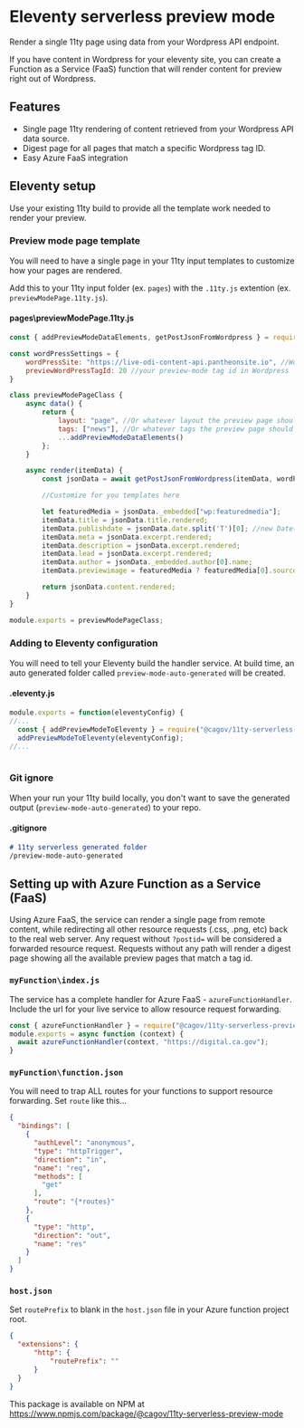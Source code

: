 # Eleventy serverless preview mode #

Render a single 11ty page using data from your Wordpress API endpoint.  

If you have content in Wordpress for your eleventy site, you can create a Function as a Service (FaaS) function that will render content for preview right out of Wordpress.

## Features
- Single page 11ty rendering of content retrieved from your Wordpress API data source.
- Digest page for all pages that match a specific Wordpress tag ID.
- Easy Azure FaaS integration

## Eleventy setup ##

Use your existing 11ty build to provide all the template work needed to render your preview.

### Preview mode page template ###
You will need to have a single page in your 11ty input templates to customize how your pages are rendered.

Add this to your 11ty input folder (ex. `pages`) with the `.11ty.js` extention (ex. `previewModePage.11ty.js`).  

#### pages\previewModePage.11ty.js ####
```javascript
const { addPreviewModeDataElements, getPostJsonFromWordpress } = require("@cagov/11ty-serverless-preview-mode");

const wordPressSettings = {
    wordPressSite: "https://live-odi-content-api.pantheonsite.io", //Wordpress endpoint
    previewWordPressTagId: 20 //your preview-mode tag id in Wordpress
}

class previewModePageClass {
    async data() {
        return {
            layout: "page", //Or whatever layout the preview page should have
            tags: ["news"], //Or whatever tags the preview page should have
            ...addPreviewModeDataElements()
        };
    }

    async render(itemData) {
        const jsonData = await getPostJsonFromWordpress(itemData, wordPressSettings);

        //Customize for you templates here

        let featuredMedia = jsonData._embedded["wp:featuredmedia"];
        itemData.title = jsonData.title.rendered;
        itemData.publishdate = jsonData.date.split('T')[0]; //new Date(jsonData.modified_gmt)
        itemData.meta = jsonData.excerpt.rendered;
        itemData.description = jsonData.excerpt.rendered;
        itemData.lead = jsonData.excerpt.rendered;
        itemData.author = jsonData._embedded.author[0].name;
        itemData.previewimage = featuredMedia ? featuredMedia[0].source_url : "img/thumb/APIs-Blog-Postman-Screenshot-1.jpg";

        return jsonData.content.rendered;
    }
}

module.exports = previewModePageClass;
```

### Adding to Eleventy configuration ###
You will need to tell your Eleventy build the handler service.  At build time, an auto generated folder called `preview-mode-auto-generated` will be created.

#### .eleventy.js ####
```javascript
module.exports = function(eleventyConfig) {
//...
  const { addPreviewModeToEleventy } = require("@cagov/11ty-serverless-preview-mode");
  addPreviewModeToEleventy(eleventyConfig);
//...
  
```

### Git ignore ###
When your run your 11ty build locally, you don't want to save the generated output (`preview-mode-auto-generated`) to your repo.
#### .gitignore ####
```md
# 11ty serverless generated folder
/preview-mode-auto-generated
```

## Setting up with Azure Function as a Service (FaaS) ##

Using Azure FaaS, the service can render a single page from remote content, while redirecting all other resource requests (.css, .png, etc) back to the real web server.  Any request without `?postid=` will be considered a forwarded resource request.  Requests without any path will render a digest page showing all the available preview pages that match a tag id.

### `myFunction\index.js` ###
The service has a complete handler for Azure FaaS - `azureFunctionHandler`.  Include the url for your live service to allow resource request forwarding.
```javascript
const { azureFunctionHandler } = require("@cagov/11ty-serverless-preview-mode");
module.exports = async function (context) {
  await azureFunctionHandler(context, "https://digital.ca.gov");
}
```
### `myFunction\function.json` ###
You will need to trap ALL routes for your functions to support resource forwarding.  Set `route` like this...
```json
{
  "bindings": [
    {
      "authLevel": "anonymous",
      "type": "httpTrigger",
      "direction": "in",
      "name": "req",
      "methods": [
        "get"
      ],
      "route": "{*routes}"
    },
    {
      "type": "http",
      "direction": "out",
      "name": "res"
    }
  ]
}
```
### `host.json`
Set `routePrefix` to blank in the `host.json` file in your Azure function project root.
```json
{
  "extensions": {
      "http": {
          "routePrefix": ""
      }
  }
}
```

This package is available on NPM at https://www.npmjs.com/package/@cagov/11ty-serverless-preview-mode
